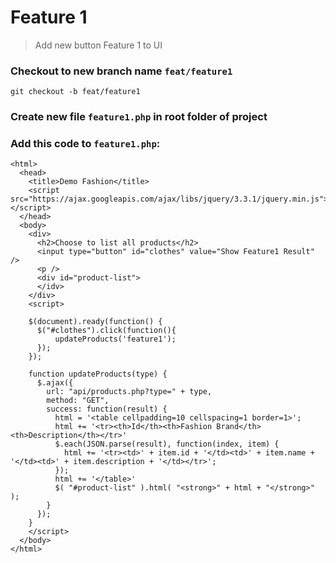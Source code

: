 # Feature 1

> Add new button Feature 1 to UI

### Checkout to new branch name `feat/feature1`

```
git checkout -b feat/feature1
```

### Create new file `feature1.php` in root folder of project

### Add this code to `feature1.php`:

```
<html>
  <head>
    <title>Demo Fashion</title>
    <script src="https://ajax.googleapis.com/ajax/libs/jquery/3.3.1/jquery.min.js"></script>
  </head>
  <body>
    <div>
      <h2>Choose to list all products</h2>
      <input type="button" id="clothes" value="Show Feature1 Result" />
      <p />
      <div id="product-list">
      </idv>
    </div>
    <script>

    $(document).ready(function() {
      $("#clothes").click(function(){
          updateProducts('feature1');
      });
    });

    function updateProducts(type) {
      $.ajax({
        url: "api/products.php?type=" + type,
        method: "GET",
        success: function(result) {
          html = '<table cellpadding=10 cellspacing=1 border=1>';
          html += '<tr><th>Id</th><th>Fashion Brand</th><th>Description</th></tr>'
          $.each(JSON.parse(result), function(index, item) {
            html += '<tr><td>' + item.id + '</td><td>' + item.name + '</td><td>' + item.description + '</td></tr>';
          });
          html += '</table>'
          $( "#product-list" ).html( "<strong>" + html + "</strong>" );
        }
      });
    }
    </script>
  </body>
</html>
```